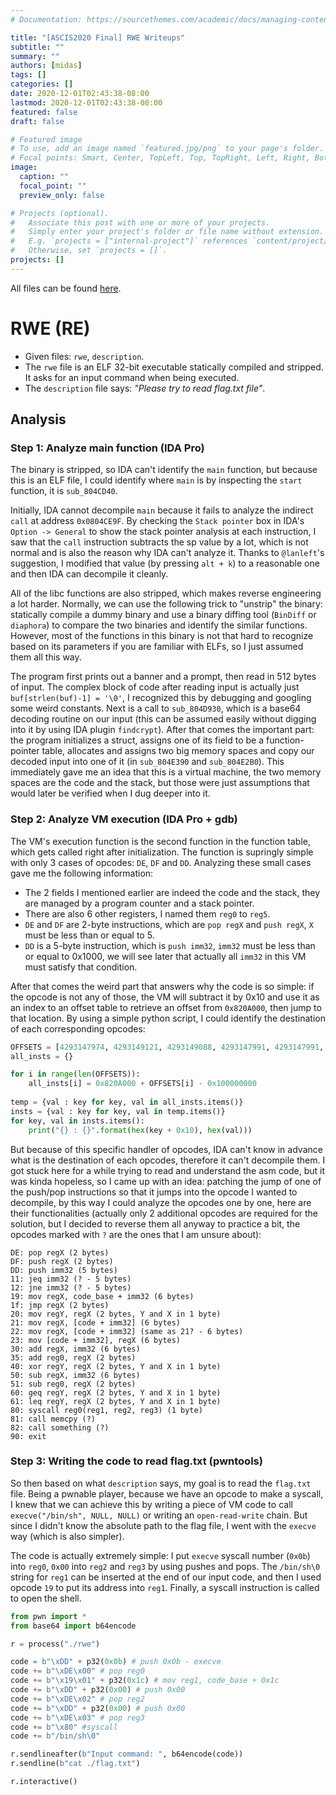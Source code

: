 ```yaml
---
# Documentation: https://sourcethemes.com/academic/docs/managing-content/

title: "[ASCIS2020 Final] RWE Writeups"
subtitle: ""
summary: ""
authors: [midas]
tags: []
categories: []
date: 2020-12-01T02:43:38-08:00
lastmod: 2020-12-01T02:43:38-08:00
featured: false
draft: false

# Featured image
# To use, add an image named `featured.jpg/png` to your page's folder.
# Focal points: Smart, Center, TopLeft, Top, TopRight, Left, Right, BottomLeft, Bottom, BottomRight.
image:
  caption: ""
  focal_point: ""
  preview_only: false

# Projects (optional).
#   Associate this post with one or more of your projects.
#   Simply enter your project's folder or file name without extension.
#   E.g. `projects = ["internal-project"]` references `content/project/deep-learning/index.md`.
#   Otherwise, set `projects = []`.
projects: []
---
```


All files can be found [here](https://github.com/LKMDang/Short-CTF-Writeups/tree/master/ascis2020final_RWE).

# RWE (RE)
- Given files: `rwe`, `description`.
- The `rwe` file is an ELF 32-bit executable statically compiled and stripped. It asks for an input command when being executed.
- The `description` file says: *"Please try to read flag.txt file"*.
## Analysis

### Step 1: Analyze main function (IDA Pro)
The binary is stripped, so IDA can't identify the `main` function, but because this is an ELF file, I could identify where `main` is by inspecting the `start` function, it is `sub_804CD40`.

Initially, IDA cannot decompile `main` because it fails to analyze the indirect `call` at address `0x0804CE9F`. By checking the `Stack pointer` box in IDA's `Option -> General` to show the stack pointer analysis at each instruction, I saw that the `call` instruction subtracts the sp value by a lot, which is not normal and is also the reason why IDA can't analyze it. Thanks to `@lanleft`'s suggestion, I modified that value (by pressing `alt + k`) to a reasonable one and then IDA can decompile it cleanly.

All of the libc functions are also stripped, which makes reverse engineering a lot harder. Normally, we can use the following trick to "unstrip" the binary: statically compile a dummy binary and use a binary diffing tool (`BinDiff` or `diaphora`) to compare the two binaries and identify the similar functions. However, most of the functions in this binary is not that hard to recognize based on its parameters if you are familiar with ELFs, so I just assumed them all this way. 

The program first prints out a banner and a prompt, then read in 512 bytes of input. The complex block of code after reading input is actually just `buf[strlen(buf)-1] = '\0'`, I recognized this by debugging and googling some weird constants. Next is a call to `sub_804D930`, which is a base64 decoding routine on our input (this can be assumed easily without digging into it by using IDA plugin `findcrypt`). After that comes the important part: the program initializes a struct, assigns one of its field to be a function-pointer table, allocates and assigns two big memory spaces and copy our decoded input into one of it (in `sub_804E390` and `sub_804E2B0`). This immediately gave me an idea that this is a virtual machine, the two memory spaces are the code and the stack, but those were just assumptions that would later be verified when I dug deeper into it.

### Step 2: Analyze VM execution (IDA Pro + gdb)
The VM's execution function is the second function in the function table, which gets called right after initialization. The function is supringly simple with only 3 cases of opcodes: `DE`, `DF` and `DD`. Analyzing these small cases gave me the following information: 
- The 2 fields I mentioned earlier are indeed the code and the stack, they are managed by a program counter and a stack pointer.
- There are also 6 other registers, I named them `reg0` to `reg5`.
- `DE` and `DF` are 2-byte instructions, which are `pop regX` and `push regX`, `X` must be less than or equal to 5.
- `DD` is a 5-byte instruction, which is `push imm32`, `imm32` must be less than or equal to 0x1000, we will see later that actually all `imm32` in this VM must satisfy that condition.

After that comes the weird part that answers why the code is so simple: if the opcode is not any of those, the VM will subtract it by 0x10 and use it as an index to an offset table to retrieve an offset from `0x820A000`, then jump to that location. By using a simple python script, I could identify the destination of each corresponding opcodes:
```python
OFFSETS = [4293147974, 4293149121, 4293149088, 4293147991, 4293147991, 4293147991, 4293147991, 4293147991, 4293147991, 4293149037, 4293147991, 4293147991, 4293147991, 4293147991, 4293147991, 4293148998, 4293148934, 4293148871, 4293148827, 4293148768, 4293147991, 4293147991, 4293147991, 4293147991, 4293147991, 4293147991, 4293147991, 4293147991, 4293147991, 4293147991, 4293147991, 4293147991, 4293148718, 4293147991, 4293147991, 4293147991, 4293147991, 4293148608, 4293147991, 4293147991, 4293147991, 4293147991, 4293147991, 4293147991, 4293147991, 4293147991, 4293147991, 4293147991, 4293148514, 4293147991, 4293147991, 4293147991, 4293147991, 4293147991, 4293147991, 4293147991, 4293147991, 4293147991, 4293147991, 4293147991, 4293147991, 4293147991, 4293147991, 4293147991, 4293148441, 4293148330, 4293147991, 4293147991, 4293147991, 4293147991, 4293147991, 4293147991, 4293147991, 4293147991, 4293147991, 4293147991, 4293147991, 4293147991, 4293147991, 4293147991, 4293148222, 4293148110, 4293147991, 4293147991, 4293147991, 4293147991, 4293147991, 4293147991, 4293147991, 4293147991, 4293147991, 4293147991, 4293147991, 4293147991, 4293147991, 4293147991, 4293147991, 4293147991, 4293147991, 4293147991, 4293147991, 4293147991, 4293147991, 4293147991, 4293147991, 4293147991, 4293147991, 4293147991, 4293147991, 4293147991, 4293147991, 4293147991, 4293148079, 4293148040, 4293147999, 4293147991, 4293147991, 4293147991, 4293147991, 4293147991, 4293147991, 4293147991, 4293147991, 4293147991, 4293147991, 4293147991, 4293147991, 4293147991, 4293147923]
all_insts = {}

for i in range(len(OFFSETS)):
    all_insts[i] = 0x820A000 + OFFSETS[i] - 0x100000000
    
temp = {val : key for key, val in all_insts.items()} 
insts = {val : key for key, val in temp.items()} 
for key, val in insts.items():
    print("{} : {}".format(hex(key + 0x10), hex(val)))
```

But because of this specific handler of opcodes, IDA can't know in advance what is the destination of each opcodes, therefore it can't decompile them. I got stuck here for a while trying to read and understand the asm code, but it was kinda hopeless, so I came up with an idea: patching the jump of one of the push/pop instructions so that it jumps into the opcode I wanted to decompile, by this way I could analyze the opcodes one by one, here are their functionalities (actually only 2 additional opcodes are required for the solution, but I decided to reverse them all anyway to practice a bit, the opcodes marked with `?` are the ones that I am unsure about):
```
DE: pop regX (2 bytes)
DF: push regX (2 bytes)
DD: push imm32 (5 bytes)
11: jeq imm32 (? - 5 bytes)
12: jne imm32 (? - 5 bytes)
19: mov regX, code_base + imm32 (6 bytes)
1f: jmp regX (2 bytes)
20: mov regY, regX (2 bytes, Y and X in 1 byte)
21: mov regX, [code + imm32] (6 bytes)
22: mov regX, [code + imm32] (same as 21? - 6 bytes)
23: mov [code + imm32], regX (6 bytes)
30: add regX, imm32 (6 bytes)
35: add reg0, regX (2 bytes)
40: xor regY, regX (2 bytes, Y and X in 1 byte)
50: sub regX, imm32 (6 bytes)
51: sub reg0, regX (2 bytes)
60: geq regY, regX (2 bytes, Y and X in 1 byte)
61: leq regY, regX (2 bytes, Y and X in 1 byte)
80: syscall reg0(reg1, reg2, reg3) (1 byte)
81: call memcpy (?)
82: call something (?)
90: exit
```

### Step 3: Writing the code to read flag.txt (pwntools)
So then based on what `description` says, my goal is to read the `flag.txt` file. Being a pwnable player, because we have an opcode to make a syscall, I knew that we can achieve this by writing a piece of VM code to call `execve("/bin/sh", NULL, NULL)` or writing an `open-read-write` chain. But since I didn't know the absolute path to the flag file, I went with the `execve` way (which is also simpler).

The code is actually extremely simple: I put `execve` syscall number (`0x0b`) into `reg0`, `0x00` into `reg2` and `reg3` by using pushes and pops. The `/bin/sh\0` string for `reg1` can be inserted at the end of our input code, and then I used opcode `19` to put its address into `reg1`. Finally, a syscall instruction is called to open the shell.

```python
from pwn import *
from base64 import b64encode

r = process("./rwe")

code = b"\xDD" + p32(0x0b) # push 0x0b - execve
code += b"\xDE\x00" # pop reg0
code += b"\x19\x01" + p32(0x1c) # mov reg1, code_base + 0x1c
code += b"\xDD" + p32(0x00) # push 0x00
code += b"\xDE\x02" # pop reg2
code += b"\xDD" + p32(0x00) # push 0x00
code += b"\xDE\x03" # pop reg3
code += b"\x80" #syscall
code += b"/bin/sh\0"

r.sendlineafter(b"Input command: ", b64encode(code))
r.sendline(b"cat ./flag.txt")

r.interactive()
```